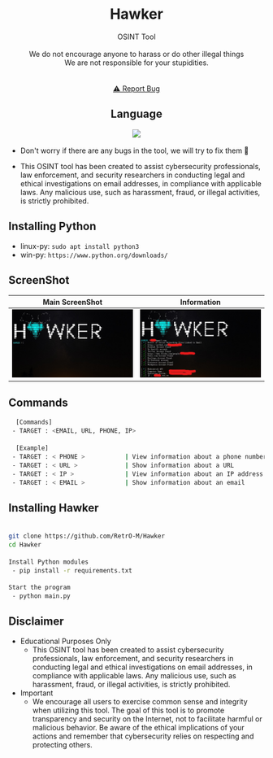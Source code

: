 <div align=center>
 
# Hawker

 OSINT Tool
 <br/><br/>
 We do not encourage anyone to harass or do other illegal things<br/>
 We are not responsible for your stupidities.<br/>
<br />
<br />
<a href="https://github.com/RetrO-M/Hawker/issues">⚠️ Report Bug</a>

## Language</br>

 <img src="https://img.shields.io/badge/Python-FFDD00?style=for-the-badge&logo=python&logoColor=blue"/></br>
</div>

- Don't worry if there are any bugs in the tool, we will try to fix them 🔧

- This OSINT tool has been created to assist cybersecurity professionals, law enforcement, and security 
researchers in conducting legal and ethical investigations on email addresses, in compliance with applicable 
laws. Any malicious use, such as harassment, fraud, or illegal activities, is strictly prohibited.

## Installing Python

* linux-py: `sudo apt install python3`
* win-py: `https://www.python.org/downloads/`

## ScreenShot
| Main ScreenShot | Information	|
| ------------  | ------------ |
|![Index](assets/main.png)|![f](assets/osint.png)

## Commands
```sh
  [Commands]
 - TARGET : <EMAIL, URL, PHONE, IP>

  [Example]
 - TARGET : < PHONE >           | View information about a phone number 
 - TARGET : < URL >             | Show information about a URL
 - TARGET : < IP >              | View information about an IP address
 - TARGET : < EMAIL >           | Show information about an email
```

## Installing Hawker
```sh

git clone https://github.com/RetrO-M/Hawker
cd Hawker

Install Python modules 
 - pip install -r requirements.txt

Start the program
 - python main.py
```

## Disclaimer

- Educational Purposes Only
	- This OSINT tool has been created to assist cybersecurity professionals, law enforcement, and security researchers in conducting legal and ethical investigations on email addresses, in compliance with applicable laws. Any malicious use, such as harassment, fraud, or illegal activities, is strictly prohibited.
- Important
    - We encourage all users to exercise common sense and integrity when utilizing this tool. The goal of this tool is to promote transparency and security on the Internet, not to facilitate harmful or malicious behavior. Be aware of the ethical implications of your actions and remember that cybersecurity relies on respecting and protecting others.
